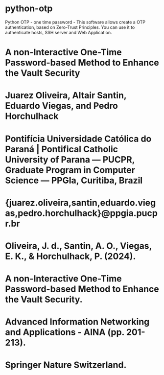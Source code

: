 # python-otp
Python OTP - one time password - This software allows create a OTP authentication, based on Zero-Trust Principles.
You can use it to authenticate hosts, SSH server and Web Application.

# A non-Interactive One-Time Password-based Method to Enhance the Vault Security
# Juarez Oliveira, Altair Santin, Eduardo Viegas, and Pedro Horchulhack
# Pontifícia Universidade Católica do Paraná | Pontifical Catholic University of Parana — PUCPR, Graduate Program in Computer Science — PPGIa, Curitiba, Brazil
# {juarez.oliveira,santin,eduardo.viegas,pedro.horchulhack}@ppgia.pucpr.br

# Oliveira, J. d., Santin, A. O., Viegas, E. K., & Horchulhack, P. (2024). 
# A non-Interactive One-Time Password-based Method to Enhance the Vault Security. 
# Advanced Information Networking and Applications - AINA (pp. 201-213).
# Springer Nature Switzerland.

